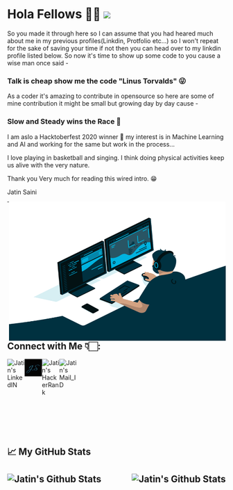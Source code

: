 # Hola Fellows 🖐🏻 ![](https://visitor-badge.glitch.me/badge?page_id=itsjatin135s.itsjatin135s)

So you made it through here so I can assume that you had heared much about me in my previous profiles(Linkdin, Protfolio etc...) so I won't repeat for the sake of saving your time if not then you can head over to my linkdin profile listed below. So now it's time to show up some code to you cause a wise man once said -

### Talk is cheap show me the code "Linus Torvalds" 😜

As a coder it's amazing to contribute in opensource so here are some of mine contribution it might be small but growing day by day cause -

### Slow and Steady wins the Race 🤗

I am aslo a Hacktoberfest 2020 winner 🎉 my interest is in Machine Learning and AI and working for the same but work in the process...

I love playing in basketball and singing. I think doing physical activities keep us alive with the very nature.

Thank you Very much for reading this wired intro. 😁

Jatin Saini

<img align="right" alt="GIF" src="https://raw.githubusercontent.com/itsjatin135s/itsjatin135s/main/static/code.gif" width="500" height="320" />


<!--
**itsjatin135s/itsjatin135s** is a ✨ _special_ ✨ repository because its `README.md` (this file) appears on your GitHub profile.

[![Website](https://github.com/itsjatin135s/itsjatin135s/blob/main/static/websitelogogithub.png)](https://www.mrjatin.engineer)

Here are some ideas to get you started:

- 🔭 I’m currently working on ...
- 🌱 I’m currently learning ...
- 👯 I’m looking to collaborate on ...
- 🤔 I’m looking for help with ...
- 💬 Ask me about ...
- 📫 How to reach me: ...
- 😄 Pronouns: ...
- ⚡ Fun fact: ...
-->
---

## Connect with Me 👇🏻:
<a href="https://www.linkedin.com/in/https://www.linkedin.com/in/jatin-saini-077859172/" title = "My LinkdIn">
   <img align="left" margin-left="20px"  alt="Jatin's LinkedIN" width="40px" src="https://raw.githubusercontent.com/peterthehan/peterthehan/master/assets/linkedin.svg" />
</a>
<a href="https://www.mrjatin.engineer" title = "It's Jatin">
   <img align="left" margin-left=3px  alt="Jatin's Protfolio" width="40px" src="https://github.com/itsjatin135s/itsjatin135s/blob/main/static/websitelogogithub.png" />
</a>
<a href="https://www.hackerrank.com/itsjatin135" title = "Me at HackerRank">
   <img align="left" margin-left=3px  alt="Jatin's HackerRank" width="40px" src="https://cdn3.iconfinder.com/data/icons/logos-and-brands-adobe/512/160_Hackerrank-512.png" />
</a>
<a href="mailto:itsjatin135@gmail.com" title = "Mail">
   <img align="left" margin-left=3px  alt="Jatin's Mail_ID" width="40px" src="https://cdn.icon-icons.com/icons2/2201/PNG/512/gmail_logo_round_icon_134018.png" />
</a>
<br/>
<br/>
<!--
TechStack:
<p> 
<img align="center" alt="Tech" Title="Python" width="40px"  margin="5px"src="https://banner2.cleanpng.com/20180506/ile/kisspng-python-programming-language-computer-programming-5aefaba25ef4a4.302516281525656482389.jpg" />
<img align="center" alt="Tech" Title="Flask" width="40px"  margin="5px"src="https://flask-training-courses.uk/images/flask-logo.png" />
<img align="center" alt="Tech" Title="HTML5 & CSS" width="40px" margin="5px" src="https://banner2.cleanpng.com/20180627/wop/kisspng-web-development-html-css-design-and-build-web-s-berlin-5b3339eb3a1a23.231863701530083819238.jpg" />
<img align="center" alt="Tech" Title="CSS" width="40px"  margin="5px"src="https://e7.pngegg.com/pngimages/893/87/png-clipart-cascading-style-sheets-logo-css3-html-css3-logo-blue-angle.png" />
<img align="center" alt="Tech" Title="SQL" width="40px" margin="5px" src="https://w7.pngwing.com/pngs/121/866/png-transparent-microsoft-sql-server-database-computer-servers-microsoft-trademark-microsoft-sql.png" />
<img align="center" alt="Tech" Title="Postgres" width="40px" margin="5px" src="https://img.favpng.com/24/24/21/postgresql-database-logo-computer-icons-replication-png-favpng-GUFaNw4pUQJQtMi2tYKnxLdLE.jpg" />
<img align="center" alt="Tech" Title="Selenium" width="40px" margin="5px" src="https://banner2.cleanpng.com/20190320/rpt/kisspng-selenium-test-automation-software-testing-computer-5c9268a4a0bbe2.8617172015530989166584.jpg" />
<img align="center" alt="Tech" Title="FastAPI" width="40px"  margin="5px"src="https://images.tute.io/tute/topic/FastAPI.png" />
</p>
-->

<br/>
<br/>
<br/>
<br/>
<br/>
<br/>
<br/>
<br/>
<h2>📈 My GitHub Stats<h2>

<p> <img src="https://github-readme-stats.vercel.app/api?username=itsjatin135s&show_icons=true&theme=gotham" alt="Jatin's Github Stats"  align="left" />
  <img src='https://github-readme-stats.vercel.app/api/top-langs/?username=itsjatin135s&show_icons=true&hide_border=true&layout=compact&langs_count=4'alt="Jatin's Github Stats" align="right" />

